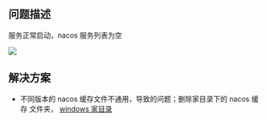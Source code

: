 ## 问题描述
服务正常启动，nacos  服务列表为空

![](https://cdn.nlark.com/yuque/0/2024/png/283679/1732506892077-7840b4ab-96e9-4316-a951-1f6aa4e396e8.png)



## 解决方案
+ 不同版本的 nacos 缓存文件不通用，导致的问题；删除家目录下的 nacos 缓存 文件夹，  [windows 家目录](https://blog.csdn.net/COCO56/article/details/108230661)







